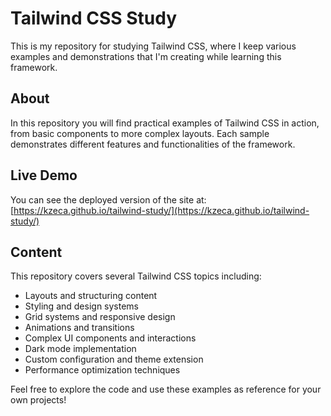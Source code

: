 # Tailwind CSS Study

This is my repository for studying Tailwind CSS, where I keep various examples and demonstrations that I'm creating while learning this framework.

## About

In this repository you will find practical examples of Tailwind CSS in action, from basic components to more complex layouts. Each sample demonstrates different features and functionalities of the framework.

## Live Demo

You can see the deployed version of the site at:
[https://kzeca.github.io/tailwind-study/](https://kzeca.github.io/tailwind-study/)

## Content

This repository covers several Tailwind CSS topics including:

- Layouts and structuring content
- Styling and design systems
- Grid systems and responsive design
- Animations and transitions
- Complex UI components and interactions
- Dark mode implementation
- Custom configuration and theme extension
- Performance optimization techniques

Feel free to explore the code and use these examples as reference for your own projects!
